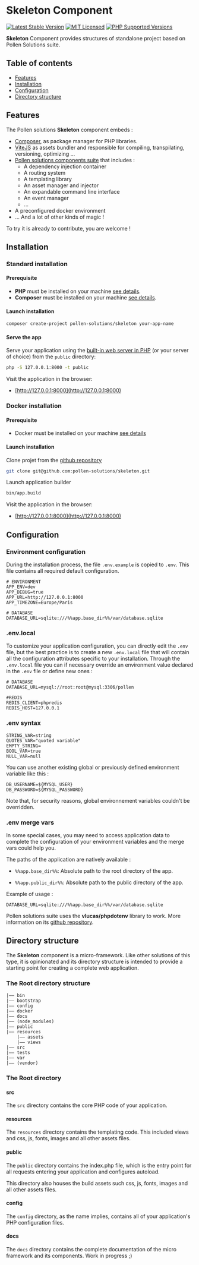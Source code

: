 # Skeleton Component

[![Latest Stable Version](https://img.shields.io/packagist/v/pollen-solutions/skeleton.svg?style=for-the-badge)](https://packagist.org/packages/pollen-solutions/skeleton)
[![MIT Licensed](https://img.shields.io/badge/license-MIT-green?style=for-the-badge)](LICENSE.md)
[![PHP Supported Versions](https://img.shields.io/badge/PHP->=7.4-8892BF?style=for-the-badge&logo=php)](https://www.php.net/supported-versions.php)

**Skeleton** Component provides structures of standalone project based on Pollen Solutions suite.

## Table of contents

- [Features](#features)
- [Installation](#installation)
- [Configuration](#configuration)
- [Directory structure](#directory-structure)

## Features

The Pollen solutions **Skeleton** component embeds :

- [Composer](https://getcomposer.org/), as package manager for PHP libraries.
- [ViteJS](https://vitejs.dev/) as assets bundler and responsible for compiling, transpilating, versioning,
  optimizing ...
- [Pollen solutions components suite](https://github.com/pollen-solutions) that includes :
    - A dependency injection container
    - A routing system
    - A templating library
    - An asset manager and injector
    - An expandable command line interface
    - An event manager
    - ...
- A preconfigured docker environment
- ... And a lot of other kinds of magic !

To try it is already to contribute, you are welcome !

## Installation

### Standard installation

#### Prerequisite

- **PHP** must be installed on your machine [see details](https://www.php.net/manual/install.php).
- **Composer** must be installed on your machine [see details](https://getcomposer.org/download/).

#### Launch installation

```sh
composer create-project pollen-solutions/skeleton your-app-name
```

#### Serve the app

Serve your application using
the [built-in web server in PHP](https://www.php.net/manual/en/features.commandline.webserver.php) (or your server of
choice) from the ```public``` directory:

```sh
php -S 127.0.0.1:8000 -t public
```

Visit the application in the browser:

- [http://127.0.0.1:8000](http://127.0.0.1:8000)

### Docker installation

#### Prerequisite

- Docker must be installed on your machine [see details](https://docs.docker.com/get-docker/)

#### Launch installation

Clone projet from the [github repository](https://github.com/pollen-solutions/skeleton)

```sh
git clone git@github.com:pollen-solutions/skeleton.git
```

Launch application builder

```sh
bin/app.build
```

Visit the application in the browser:

- [http://127.0.0.1:8000](http://127.0.0.1:8000)

## Configuration

### Environment configuration

During the installation process, the file ```.env.example``` is copied to ```.env```.
This file contains all required default configuration.

```dotenv
# ENVIRONMENT
APP_ENV=dev
APP_DEBUG=true
APP_URL=http://127.0.0.1:8000
APP_TIMEZONE=Europe/Paris

# DATABASE
DATABASE_URL=sqlite:///%%app.base_dir%%/var/database.sqlite
```

### .env.local

To customize your application configuration, you can directly edit the ```.env``` file, but the best practice is to
create a new ```.env.local``` file that will contain all the configuration attributes specific to your installation.
Through the ```.env.local``` file you can if necessary override an environment value declared in the ```.env``` file or
define new ones :

```dotenv
# DATABASE
DATABASE_URL=mysql://root:root@mysql:3306/pollen

#REDIS
REDIS_CLIENT=phpredis
REDIS_HOST=127.0.0.1
```

### .env syntax

```dotenv
STRING_VAR=string
QUOTES_VAR="quoted variable"
EMPTY_STRING=
BOOL_VAR=true
NULL_VAR=null
```

You can use another existing global or previously defined environment variable like this :

```dotenv
DB_USERNAME=${MYSQL_USER}
DB_PASSWORD=${MYSQL_PASSWORD}
```

Note that, for security reasons, global environnement variables couldn't be overridden.

### .env merge vars

In some special cases, you may need to access application data to complete the
configuration of your environment variables and the merge vars could help you.

The paths of the application are natively available :

- ```%%app.base_dir%%```: Absolute path to the root directory of the app.

- ```%%app.public_dir%%```: Absolute path to the public directory of the app.

Example of usage :

```dotenv
DATABASE_URL=sqlite:///%%app.base_dir%%/var/database.sqlite
```

Pollen solutions suite uses the **vlucas/phpdotenv** library to work. More information
on its [github repository](https://github.com/vlucas/phpdotenv).

## Directory structure

The **Skeleton** component is a micro-framework.
Like other solutions of this type, it is opinionated and its directory structure is intended to provide a starting point
for creating a complete web application.

### The Root directory structure

```
|–– bin
|–– bootstrap
|–– config
|–– docker
|–– docs
|–– (node_modules)
|–– public
|–– resources
    |–– assets
    |–– views
|–– src
|–– tests
|–– var
|–– (vendor)
```

### The Root directory

#### src

The ```src``` directory contains the core PHP code of your application.

#### resources

The ```resources``` directory contains the templating code. This included views and css, js, fonts, images and all other
assets files.

#### public

The ```public``` directory contains the index.php file, which is the entry point for all requests entering your
application and configures autoload.

This directory also houses the build assets such css, js, fonts, images and all other assets files.

#### config

The ```config``` directory, as the name implies, contains all of your application's PHP configuration files.

#### docs

The ```docs``` directory contains the complete documentation of the micro framework and its components.
Work in progress ;)